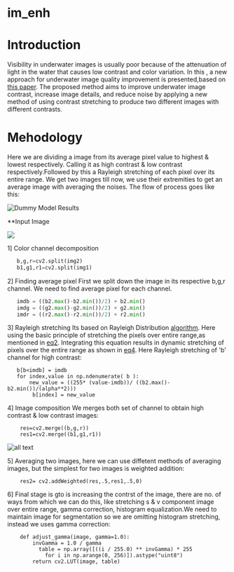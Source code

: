 # im_enh
# Introduction
Visibility in underwater images is usually poor because of the attenuation of light in the water that causes low contrast and color variation. In this , a new approach for underwater image quality improvement is presented,based on [this paper](https://www.sciencedirect.com/science/article/pii/S2092678216302588/pdfft?md5=0fb801ccd8c3b98979cb631428a2c3e9&pid=1-s2.0-S2092678216302588-main.pdf). The proposed method aims to improve underwater image contrast, increase image details, and reduce noise by applying a new method of using contrast stretching to produce two different images with different contrasts.

# Mehodology
Here we are dividing a image from its average pixel value to highest & lowest respectively. Calling it as high contrast & low contrast respectively.Followed by this a Rayleigh stretching of each pixel over its entire range. We get two images till now, we use their extremities to get an average image with averaging the noises.
The flow of process goes like this:

![Dummy Model Results](https://ars.els-cdn.com/content/image/1-s2.0-S2092678216302588-gr2.jpg)

**Input Image


![](https://github.com/ajit2704/im_enh/blob/master/ori.png)


1] Color channel decomposition
 ```python
    b,g,r=cv2.split(img2)
    b1,g1,r1=cv2.split(img1)
  ```

2] Finding average pixel
    First we split down the image in its respective b,g,r channel. We need to find average pixel for each channel.
  
  ```python
     imdb = ((b2.max()-b2.min())/2) + b2.min()
     imdg = ((g2.max()-g2.min())/2) + g2.min()
     imdr = ((r2.max()-r2.min())/2) + r2.min()

   ```
   
 3] Rayleigh stretching
     Its based on Rayleigh Distribution [algorithm](https://wikimedia.org/api/rest_v1/media/math/render/svg/8a06343fb89f74d188c25aef4931739d6c488467).
     Here using the basic principle of stretching the pixels over entire range,as mentioned in [eq2](https://www.sciencedirect.com/science/article/pii/S2092678216302588#formula2).
     Integrating this equation results in dynamic stretching of pixels over the entire range as shown in [eq4](https://www.sciencedirect.com/science/article/pii/S2092678216302588#formula4).
     Here Rayleigh stretching of 'b' channel for high contrast:
     
    
       b[b<imdb] = imdb
       for index,value in np.ndenumerate( b ):
           new_value = ((255* (value-imdb))/ ((b2.max()-b2.min())/(alpha**2)))
            b[index] = new_value
            
   4] Image composition
       We merges both set of channel to obtain high contrast & low contrast images:
     
     
        res=cv2.merge((b,g,r))
        res1=cv2.merge((b1,g1,r1))
    
   ![all text](https://github.com/ajit2704/im_enh/blob/master/con_screenshot_04.12.2017.png)
     
    
   5] Averaging two images, here we can use diffetent methods of averaging images, but the simplest for two images is weighted addition:
        
        res2= cv2.addWeighted(res,.5,res1,.5,0)

   6] Final stage is gto is increasing the contrst of the image, there are no. of ways from which we can do this, like stretching s & v component image over entire range, gamma correction, histogram equalization.We need to maintain image for segmentation so we are omitting histogram stretching, instead we uses gamma correction:
        
     
        def adjust_gamma(image, gamma=1.0):
            invGamma = 1.0 / gamma
	          table = np.array([((i / 255.0) ** invGamma) * 255
		        for i in np.arange(0, 256)]).astype("uint8")
            return cv2.LUT(image, table)
       
     
               
                    
                                 
